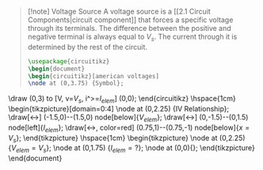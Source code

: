 >[!note] Voltage Source
>A voltage source is a [[2.1 Circuit Components|circuit component]] that forces a specific voltage through its terminals. The difference between the positive and negative terminal is always equal to $V_s$. The current through it is determined by the rest of the circuit.
>```tikz
>\usepackage{circuitikz}
>\begin{document}
>\begin{circuitikz}[american voltages]
 >\node at (0,3.75) {Symbol};
  \draw
  (0,3) to [V, v=$V_s$, i^>=$I_{elem}$] (0,0);
\end{circuitikz}
\hspace{1cm}
\begin{tikzpicture}[domain=0:4]
  \node at (0,2.25) {IV Relationship};
  \draw[<->] (-1.5,0)--(1.5,0) node[below]{$V_{elem}$};
  \draw[<->] (0,-1.5)--(0,1.5) node[left]{$I_{elem}$};
  \draw[<->, color=red] (0.75,1)--(0.75,-1) node[below]{$x=V_s$};
\end{tikzpicture}
\hspace{1cm}
\begin{tikzpicture}
  \node at (0,2.25) {$V_{elem}=V_s$};
  \node at (0,1.75) {$I_{elem}=?$};
  \node at (0,0){};
\end{tikzpicture}
\end{document}
>```

